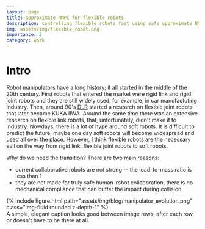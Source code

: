 ```yaml
---
layout: page
title: approximate NMPC for flexible robots
description: controlling flexible robots fast using safe approximate NMPC
img: assets/img/flexible_robot.png
importance: 2
category: work
---
```


# Intro
Robot manipulators have a long history; it all started in the middle of the 20th century. First robots that entered the market were rigid link and rigid joint robots and they are still widely used, for example, in car manufactuting industry. Then, around 90's [DLR]() started a research on flexible joint robots that later became KUKA IIWA. Around the same time there was an extensive research on flexible link robots, that, unfortunately, didn't make it to industry. Nowdays, there is a lot of hype around soft robots. It is difficult to predict the future, maybe one day soft robots will become widespread and used all over the place. However, I think flexible robots are the necessary evil on the way from rigid link, flexible joint robots to soft robots. 

Why do we need the transition? There are two main reasons: 
 - current collaborative robots are not strong -- the load-to-mass ratio is less than 1
 - they are not made for truly safe human-robot collaboration, there is no mechanical compliance that can buffer the impact during collision



<div class="row mt-3">
    <div class="col-sm-10 mx-auto">
        {% include figure.html path="assets/img/blog/manipulator_evolution.png" class="img-fluid rounded z-depth-1" %}
    </div>
</div>
<div class="caption">
    A simple, elegant caption looks good between image rows, after each row, or doesn't have to be there at all.
</div>